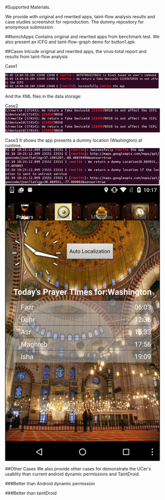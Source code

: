 #Supported Materials. 

We provide with original and rewrited apps, taint-flow analysis results and case studies screenshot for reproduction.
The dummy repository for anonymous submission.

##benchApps
Contains original and rewrited apps from benchmark test.
We also present an ICFG and taint-flow-graph demo for button1.apk

##Cases
Inlcude original and rewrited apps, the virus-total report and results from taint-flow analysis

Case1

<img src="https://github.com/dummyForSubmission/supportedMaterials/blob/master/Case-proactive-privacy-protection/s1.png" height="50" width="500">

And the XML files in the data storage:


Case2
![ADB logcat](https://github.com/dummyForSubmission/supportedMaterials/blob/master/Case-mitigate-ICC/sc.png)


Case3
It shows the app presents a dummy location (Washington) at runtime.
![ADB logcat](https://github.com/dummyForSubmission/supportedMaterials/blob/master/Case-location-restriction/screen.png)
![ADB screen](https://github.com/dummyForSubmission/supportedMaterials/blob/master/Case-location-restriction/sc.png)


##Other Cases
We also provide other cases for demonstrate the UCer's usablity than current android dynamic permissions and TaintDroid.

###Better than Android dynamic permission

###Better than taintDroid


